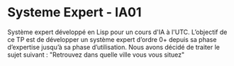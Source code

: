 # Systeme Expert - IA01

Système expert développé en Lisp pour un cours d'IA à l'UTC.
L’objectif de ce TP est de développer un système expert d’ordre 0+ depuis sa phase d’expertise jusqu’à sa phase d’utilisation.
Nous avons décidé de traiter le sujet suivant : "Retrouvez dans quelle ville vous vous situez"
